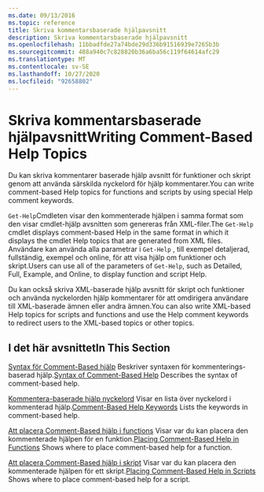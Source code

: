 ```yaml
---
ms.date: 09/13/2016
ms.topic: reference
title: Skriva kommentarsbaserade hjälpavsnitt
description: Skriva kommentarsbaserade hjälpavsnitt
ms.openlocfilehash: 11bbadfde27a74bde29d336b91516939e7265b3b
ms.sourcegitcommit: 488a940c7c828820b36a6ba56c119f64614afc29
ms.translationtype: MT
ms.contentlocale: sv-SE
ms.lasthandoff: 10/27/2020
ms.locfileid: "92658802"
---
```

# <a name="writing-comment-based-help-topics"></a><span data-ttu-id="36da4-103">Skriva kommentarsbaserade hjälpavsnitt</span><span class="sxs-lookup"><span data-stu-id="36da4-103">Writing Comment-Based Help Topics</span></span>

<span data-ttu-id="36da4-104">Du kan skriva kommentarer baserade hjälp avsnitt för funktioner och skript genom att använda särskilda nyckelord för hjälp kommentarer.</span><span class="sxs-lookup"><span data-stu-id="36da4-104">You can write comment-based Help topics for functions and scripts by using special Help comment keywords.</span></span>

 <span data-ttu-id="36da4-105">`Get-Help`Cmdleten visar den kommenterade hjälpen i samma format som den visar cmdlet-hjälp avsnitten som genereras från XML-filer.</span><span class="sxs-lookup"><span data-stu-id="36da4-105">The `Get-Help` cmdlet displays comment-based Help in the same format in which it displays the cmdlet Help topics that are generated from XML files.</span></span> <span data-ttu-id="36da4-106">Användare kan använda alla parametrar i `Get-Help` , till exempel detaljerad, fullständig, exempel och online, för att visa hjälp om funktioner och skript.</span><span class="sxs-lookup"><span data-stu-id="36da4-106">Users can use all of the parameters of `Get-Help`, such as Detailed, Full, Example, and Online, to display function and script Help.</span></span>

 <span data-ttu-id="36da4-107">Du kan också skriva XML-baserade hjälp avsnitt för skript och funktioner och använda nyckelorden hjälp kommentarer för att omdirigera användare till XML-baserade ämnen eller andra ämnen.</span><span class="sxs-lookup"><span data-stu-id="36da4-107">You can also write XML-based Help topics for scripts and functions and use the Help comment keywords to redirect users to the XML-based topics or other topics.</span></span>

## <a name="in-this-section"></a><span data-ttu-id="36da4-108">I det här avsnittet</span><span class="sxs-lookup"><span data-stu-id="36da4-108">In This Section</span></span>

 <span data-ttu-id="36da4-109">[Syntax för Comment-Based hjälp](./syntax-of-comment-based-help.md) Beskriver syntaxen för kommenterings-baserad hjälp.</span><span class="sxs-lookup"><span data-stu-id="36da4-109">[Syntax of Comment-Based Help](./syntax-of-comment-based-help.md) Describes the syntax of comment-based help.</span></span>

 <span data-ttu-id="36da4-110">[Kommentera-baserade hjälp nyckelord](./comment-based-help-keywords.md) Visar en lista över nyckelord i kommenterad hjälp.</span><span class="sxs-lookup"><span data-stu-id="36da4-110">[Comment-Based Help Keywords](./comment-based-help-keywords.md) Lists the keywords in comment-based help.</span></span>

 <span data-ttu-id="36da4-111">[Att placera Comment-Based hjälp i functions](./placing-comment-based-help-in-functions.md) Visar var du kan placera den kommenterade hjälpen för en funktion.</span><span class="sxs-lookup"><span data-stu-id="36da4-111">[Placing Comment-Based Help in Functions](./placing-comment-based-help-in-functions.md) Shows where to place comment-based help for a function.</span></span>

 <span data-ttu-id="36da4-112">[Att placera Comment-Based hjälp i skript](./placing-comment-based-help-in-scripts.md) Visar var du kan placera den kommenterade hjälpen för ett skript.</span><span class="sxs-lookup"><span data-stu-id="36da4-112">[Placing Comment-Based Help in Scripts](./placing-comment-based-help-in-scripts.md) Shows where to place comment-based help for a script.</span></span>
